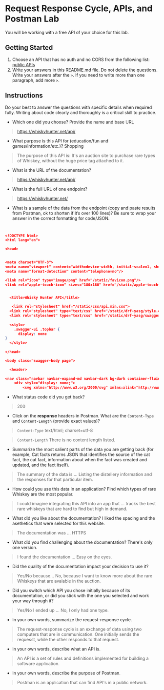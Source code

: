# Request Response Cycle, APIs, and Postman Lab

You will be working with a free API of your choice for this lab.

## Getting Started

1. Choose an API that has no auth and no CORS from the following list: [public APIs](https://github.com/public-apis/public-apis)
1. Write your answers in this README.md file. Do not delete the questions. Write your answers after the `>`. If you need to write more than one paragraph, add more `>`.

## Instructions

Do your best to answer the questions with specific details when required fully. Writing about code clearly and thoroughly is a critical skill to practice. 

- Which one did you choose? Provide the name and base URL

> https://whiskyhunter.net/api/

- What purpose is this API for (education/fun and games/information/etc.)? Shopping 

> The purpose of this API is:  It's an auction site to purchase rare types of Whiskey, without the huge price tag attached to it. 

- What is the URL of the documentation?

> https://whiskyhunter.net/api/

- What is the full URL of one endpoint? 

> https://whiskyhunter.net/

- What is a sample of the data from the endpoint (copy and paste results from Postman, ok to shorten if it’s over 100 lines)? Be sure to wrap your answer in the correct formatting for code/JSON.

```json


<!DOCTYPE html>
<html lang="en">

<head>
  

<meta charset="UTF-8">
<meta name="viewport" content="width=device-width, initial-scale=1, shrink-to-fit=no">
<meta name="format-detection" content="telephone=no"/>

<link rel="icon" type="image/png" href="/static/favicon.png"/>
<link rel="apple-touch-icon" sizes="180x180" href="/static/apple-touch-icon-180x180.png">


  <title>Whisky Hunter API</title>

   <link rel="stylesheet" href="/static/css/api.min.css">
  <link rel="stylesheet" type="text/css" href="/static/drf-yasg/style.css" />
  <link rel="stylesheet" type="text/css" href="/static/drf-yasg/swagger-ui-dist/swagger-ui.css">
  
  <style>
    .swagger-ui .topbar {
      display: none
}
  </style>
  
</head>

<body class="swagger-body page">

  <header>
    
<nav class="navbar navbar-expand-md navbar-dark bg-dark container-fluid">
    <div style="display: none;">
        <svg xmlns="http://www.w3.org/2000/svg" xmlns:xlink="http://www.w3.org/1999/xlink"><symbol id="box-archive" viewBox="0 0 512 512"><!--! Font Awesome Free 6.0.0 by @fontawesome - https: //fontawesome.com License - https://fontawesome.com/license/free 

```

- What status code did you get back?

> 200

- Click on the **response** headers in Postman. What are the `Content-Type` and `Content-Length` (provide exact values)?

> `Content-Type` text/html; charset=utf-8

> `Content-Length` There is no content length listed.

- Summarize the most salient parts of the data you are getting back (for example, Cat facts returns JSON that identifies the source of the cat fact, the cat fact, information about when the fact was created and updated, and the fact itself).

> The summary of the data is ... Listing the distellery information and the responses for that particular item. 

- How could you use this data in an application? Find which types of rare Whiskey are the most popular. 

> I could imagine integrating this API into an app that ... tracks the best rare whiskeys that are hard to find but high in demand.

- What did you like about the documentation?  I liked the spacing and the asethetics that were selected for this website.

> The documentation was ... HTTPS

- What did you find challenging about the documentation? There's only one version. 

> I found the documentation ... Easy on the eyes. 

- Did the quality of the documentation impact your decision to use it?

> Yes/No because... No, because I want to know more about the rare Whiskeys that are avaiable in the auction. 

- Did you switch which API you chose initially because of its documentation, or did you stick with the one you selected and work your way through it?

> Yes/No I ended up ... No, I only had one type.

- In your own words, summarize the request-response cycle. 

> The request-response cycle is an exchange of data using two computers that are in communication. One initially sends the requesst, while the other responds to that request.

- In your own words, describe what an API is.

> An API is a set of rules and definitions implemented for building a software application.

- In your own words, describe the purpose of Postman.

> Postman is an application that can find API's in a public network. 
